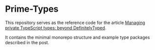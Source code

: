 # Prime-Types

This repository serves as the reference code for the article [Managing private TypeScript types: beyond DefinitelyTyped](https://dev.to/yoriiis/managing-private-typescript-types-beyond-definitelytyped-4lk3).

It contains the minimal monorepo structure and example type packages described in the post.
